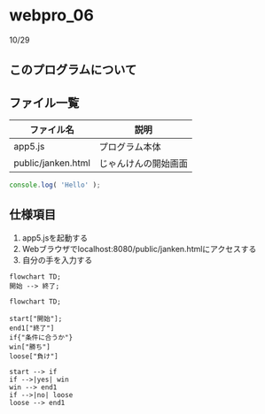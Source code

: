# webpro_06
10/29
## このプログラムについて

## ファイル一覧
ファイル名 | 説明
-|-
app5.js|プログラム本体
public/janken.html | じゃんけんの開始画面



```javascript
console.log( 'Hello' );
```

## 仕様項目
1. app5.jsを起動する
1. Webブラウザでlocalhost:8080/public/janken.htmlにアクセスする
1. 自分の手を入力する


```mermaid
flowchart TD;
開始 --> 終了;
```

```mermaid
flowchart TD;

start["開始"];
end1["終了"]
if{"条件に合うか"}
win["勝ち"]
loose["負け"]

start --> if
if -->|yes| win
win --> end1
if -->|no| loose
loose --> end1
